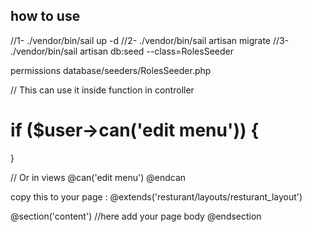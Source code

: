 ## how to use

//1- ./vendor/bin/sail up -d
//2- ./vendor/bin/sail artisan migrate
//3- ./vendor/bin/sail artisan db:seed --class=RolesSeeder

permissions
database/seeders/RolesSeeder.php

// This can use it inside function in controller
# if ($user->can('edit menu')) {
    
}

// Or in views
@can('edit menu')
    <!-- Examples: Show edit menu button -->
@endcan




copy this  to your page :
@extends('resturant/layouts/resturant_layout')

@section('content')
  //here add your page body
@endsection

